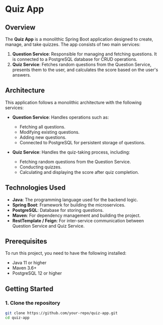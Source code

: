 # Quiz App

## Overview
The **Quiz App** is a monolithic Spring Boot application designed to create, manage, and take quizzes. The app consists of two main services:

1. **Question Service**: Responsible for managing and fetching questions. It is connected to a PostgreSQL database for CRUD operations.
2. **Quiz Service**: Fetches random questions from the Question Service, presents them to the user, and calculates the score based on the user's answers.

## Architecture
This application follows a monolithic architecture with the following services:

- **Question Service**: Handles operations such as:
  - Fetching all questions.
  - Modifying existing questions.
  - Adding new questions.
  - Connected to PostgreSQL for persistent storage of questions.

- **Quiz Service**: Handles the quiz-taking process, including:
  - Fetching random questions from the Question Service.
  - Conducting quizzes.
  - Calculating and displaying the score after quiz completion.

## Technologies Used
- **Java**: The programming language used for the backend logic.
- **Spring Boot**: Framework for building the microservices.
- **PostgreSQL**: Database for storing questions.
- **Maven**: For dependency management and building the project.
- **RestTemplate / Feign**: For inter-service communication between Question Service and Quiz Service.

## Prerequisites
To run this project, you need to have the following installed:

- Java 11 or higher
- Maven 3.6+
- PostgreSQL 12 or higher

## Getting Started

### 1. Clone the repository
```bash
git clone https://github.com/your-repo/quiz-app.git
cd quiz-app



